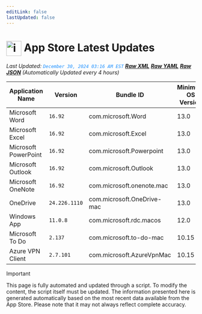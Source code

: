 ```yaml
---
editLink: false
lastUpdated: false
---
```

# <img src="/public/images/App_Store_logo.png" alt="image" width="40" style="vertical-align: middle; display: inline-block;" /> App Store Latest Updates

<span class="extra-small">_Last Updated: <code style="color : dodgerblue">December 30, 2024 03:16 AM EST</code> [**_Raw XML_**](https://github.com/cocopuff2u/MOFA/blob/main/latest_raw_files/macos_appstore_latest.xml) [**_Raw YAML_**](https://github.com/cocopuff2u/MOFA/blob/main/latest_raw_files/macos_appstore_latest.yaml) [**_Raw JSON_**](https://github.com/cocopuff2u/MOFA/blob/main/latest_raw_files/macos_appstore_latest.json)
 (Automatically Updated every 4 hours)_</span>

| Application Name | Version | Bundle ID | Minimum OS Version | Icon |
|------------------|---------|-----------|-------------------|------|
| Microsoft Word | `16.92` | com.microsoft.Word | 13.0 | <img src='https://is1-ssl.mzstatic.com/image/thumb/Purple211/v4/e5/c9/ef/e5c9ef36-9531-6cc3-cf35-d86efe9a4371/MSWD.png/512x512bb.png' width='25%' height='25%' /> |
| Microsoft Excel | `16.92` | com.microsoft.Excel | 13.0 | <img src='https://is1-ssl.mzstatic.com/image/thumb/Purple211/v4/74/b8/0c/74b80c81-007f-ac48-6081-7b5b1ff4ad7f/XCEL.png/512x512bb.png' width='25%' height='25%' /> |
| Microsoft PowerPoint | `16.92` | com.microsoft.Powerpoint | 13.0 | <img src='https://is1-ssl.mzstatic.com/image/thumb/Purple221/v4/d6/da/07/d6da07fb-9a39-638b-d4e1-d7f12c0065b6/PPT3.png/512x512bb.png' width='25%' height='25%' /> |
| Microsoft Outlook | `16.92` | com.microsoft.Outlook | 13.0 | <img src='https://is1-ssl.mzstatic.com/image/thumb/Purple221/v4/f0/9d/2b/f09d2b8c-eeee-44c8-9017-c197010b1297/Outlook.png/512x512bb.png' width='25%' height='25%' /> |
| Microsoft OneNote | `16.92` | com.microsoft.onenote.mac | 13.0 | <img src='https://is1-ssl.mzstatic.com/image/thumb/Purple221/v4/00/40/a2/0040a25d-31c2-5e7f-9860-f340585ab8a5/OneNote.png/512x512bb.png' width='25%' height='25%' /> |
| OneDrive | `24.226.1110` | com.microsoft.OneDrive-mac | 13.0 | <img src='https://is1-ssl.mzstatic.com/image/thumb/Purple221/v4/21/47/43/21474399-b7e6-e04e-d182-74a64eaf6d0a/OneDrive.png/512x512bb.png' width='25%' height='25%' /> |
| Windows App | `11.0.8` | com.microsoft.rdc.macos | 12.0 | <img src='https://is1-ssl.mzstatic.com/image/thumb/Purple211/v4/8c/e2/c7/8ce2c7df-7559-9957-dff1-d925b875cbd8/AppIcon-0-0-85-220-0-0-4-0-2x.png/512x512bb.png' width='25%' height='25%' /> |
| Microsoft To Do | `2.137` | com.microsoft.to-do-mac | 10.15 | <img src='https://is1-ssl.mzstatic.com/image/thumb/Purple221/v4/a2/25/a2/a225a267-21e6-8a57-deaf-abb72d22d28e/AppIcon-Release-0-85-220-0-4-2x-sRGB.png/512x512bb.png' width='25%' height='25%' /> |
| Azure VPN Client | `2.7.101` | com.microsoft.AzureVpnMac | 10.15 | <img src='https://is1-ssl.mzstatic.com/image/thumb/Purple221/v4/23/60/df/2360df4b-4ac5-4480-bb3e-4f59df6c3e64/AppIcon-85-220-0-4-0-0-2x-0-0.png/512x512bb.png' width='25%' height='25%' /> |

> [!IMPORTANT]
> This page is fully automated and updated through a script. To modify the content, the script itself must be updated. The information presented here is generated automatically based on the most recent data available from the App Store. Please note that it may not always reflect complete accuracy.
